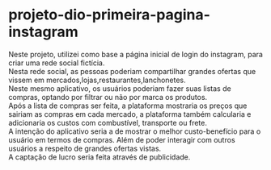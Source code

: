 # projeto-dio-primeira-pagina-instagram
Neste projeto, utilizei como base a página inicial de login do instagram, para criar uma rede social fictícia.<br>
Nesta rede social, as pessoas poderiam compartilhar grandes ofertas que vissem em mercados,lojas,restaurantes,lanchonetes. <br>
Neste mesmo aplicativo, os usuários poderiam fazer suas listas de compras, optando por filtrar ou não por marca os produtos.<br>
Após a lista de compras ser feita, a plataforma mostraria os preços que sairiam as compras em cada mercado, a plataforma também calcularia e adicionaria os custos com combustível, transporte ou frete.<br>
A intenção do aplicativo seria a de mostrar o melhor custo-benefício para o usuário em termos de compras. Além de poder interagir com outros usuários a respeito de grandes ofertas vistas.<br>
A captação de lucro seria feita através de publicidade.
